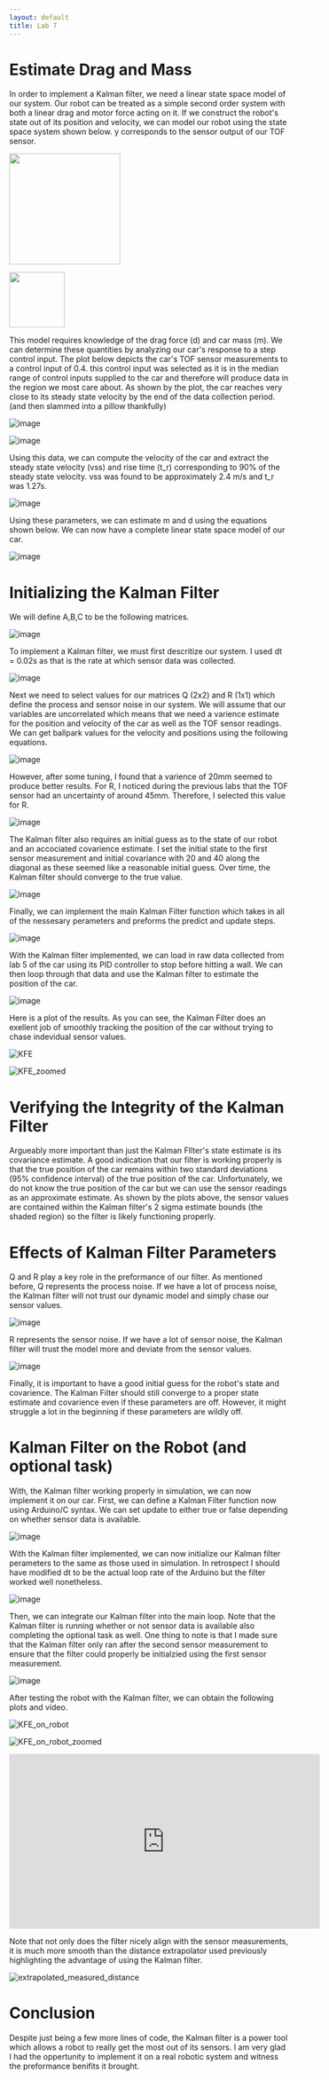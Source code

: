 ```yaml
---
layout: default
title: Lab 7
---
```


# Estimate Drag and Mass

In order to implement a Kalman filter, we need a linear state space model of our system. Our robot can be treated as a simple second order system with both a linear drag and motor force acting on it. If we construct the robot's state out of its position and velocity, we can model our robot using the state space system shown below. y corresponds to the sensor output of our TOF sensor.

<img src="![image](https://github.com/user-attachments/assets/504bb72f-b8c2-4bfe-9a0d-089c3deedf46)
" width="200">

<img src="https://github.com/user-attachments/assets/ce9c777a-a868-432e-a6c6-d184067d22e5" width="100">


This model requires knowledge of the drag force (d) and car mass (m). We can determine these quantities by analyzing our car's response to a step control input. The plot below depicts the car's TOF sensor measurements to a control input of 0.4. this control input was selected as it is in the median range of control inputs supplied to the car and therefore will produce data in the region we most care about. As shown by the plot, the car reaches very close to its steady state velocity by the end of the data collection period. (and then slammed into a pillow thankfully)

![image](https://github.com/user-attachments/assets/5d917f70-9b06-4775-8a35-2fac29a846dc)

![image](https://github.com/user-attachments/assets/ef4482c6-de86-482a-8648-f938d7fc1c01)

Using this data, we can compute the velocity of the car and extract the steady state velocity (vss) and rise time (t_r) corresponding to 90% of the steady state velocity. vss was found to be approximately 2.4 m/s and t_r was 1.27s.  

![image](https://github.com/user-attachments/assets/2cc52e81-1949-4f6e-b4a3-bf16d2ca2538)

Using these parameters, we can estimate m and d using the equations shown below. We can now have a complete linear state space model of our car.

![image](https://github.com/user-attachments/assets/b252ab59-3ca8-48fc-863e-809c653ab427)

# Initializing the Kalman Filter

We will define A,B,C to be the following matrices.

![image](https://github.com/user-attachments/assets/f76a9d10-7444-4963-8ef3-3ff783bbfce2)


To implement a Kalman filter, we must first descritize our system. I used dt = 0.02s as that is the rate at which sensor data was collected. 

![image](https://github.com/user-attachments/assets/db6f46f6-d9b8-42c5-838f-18169abca68a)

Next we need to select values for our matrices Q (2x2) and R (1x1) which define the process and sensor noise in our system. We will assume that our variables are uncorrelated which means that we need a varience estimate for the position and velocity of the car as well as the TOF sensor readings. We can get ballpark values for the velocity and positions using the following equations. 

![image](https://github.com/user-attachments/assets/028a3de0-0979-4e24-9792-92d79a20fd45)

However, after some tuning, I found that a varience of 20mm seemed to produce better results. For R, I noticed during the previous labs that the TOF sensor had an uncertainty of around 45mm. Therefore, I selected this value for R.

![image](https://github.com/user-attachments/assets/dfa6062a-51af-49eb-bffb-6636ff91c11a)

The Kalman filter also requires an initial guess as to the state of our robot and an accociated covarience estimate. I set the initial state to the first sensor measurement and initial covariance with 20 and 40 along the diagonal as these seemed like a reasonable initial guess. Over time, the Kalman filter should converge to the true value.

![image](https://github.com/user-attachments/assets/4df7fe81-0809-4883-824e-994436196789)

Finally, we can implement the main Kalman Filter function which takes in all of the nessesary perameters and preforms the predict and update steps.

![image](https://github.com/user-attachments/assets/4214bb7c-d16e-407d-a043-3523803fcd8a)

With the Kalman filter implemented, we can load in raw data collected from lab 5 of the car using its PID controller to stop before hitting a wall. We can then loop through that data and use the Kalman filter to estimate the position of the car.

![image](https://github.com/user-attachments/assets/91100cb2-fc45-4b0c-b5b5-d3919e47bbb4)

Here is a plot of the results. As you can see, the Kalman Filter does an exellent job of smoothly tracking the position of the car without trying to chase indevidual sensor values.

![KFE](https://github.com/user-attachments/assets/6c8c0bfb-692d-4ef6-b969-8da8fd9734b4)

![KFE_zoomed](https://github.com/user-attachments/assets/083cf092-14a3-45d4-ac31-49ce6f15f84f)

# Verifying the Integrity of the Kalman Filter

Argueably more important than just the Kalman FIlter's state estimate is its covariance estimate. A good indication that our filter is working properly is that the true position of the car remains within two standard deviations (95% confidence interval) of the true position of the car. Unfortunately, we do not know the true position of the car but we can use the sensor readings as an approximate estimate. As shown by the plots above, the sensor values are contained within the Kalman filter's 2 sigma estimate bounds (the shaded region) so the filter is likely functioning properly.

# Effects of Kalman Filter Parameters

Q and R play a key role in the preformance of our filter. As mentioned before, Q represents the process noise. If we have a lot of process noise, the Kalman filter will not trust our dynamic model and simply chase our sensor values.

![image](https://github.com/user-attachments/assets/1236cc5c-25a4-4716-ab18-8a81e5ea8d44)

R represents the sensor noise. If we have a lot of sensor noise, the Kalman filter will trust the model more and deviate from the sensor values.

![image](https://github.com/user-attachments/assets/8fc87791-af25-4988-8d3e-c318f0c6b611)

Finally, it is important to have a good initial guess for the robot's state and covarience. The Kalman Filter should still converge to a proper state estimate and covarience even if these parameters are off. However, it might struggle a lot in the beginning if these parameters are wildly off.

# Kalman Filter on the Robot (and optional task)

With, the Kalman filter working properly in simulation, we can now implement it on our car. First, we can define a Kalman Filter function now using Arduino/C syntax. We can set update to either true or false depending on whether sensor data is available.

![image](https://github.com/user-attachments/assets/8c0fe549-0857-4283-9372-542804da9e89)

With the Kalman filter implemented, we can now initialize our Kalman filter perameters to the same as those used in simulation. In retrospect I should have modified dt to be the actual loop rate of the Arduino but the filter worked well nonetheless. 

![image](https://github.com/user-attachments/assets/829cdc1d-accb-4a22-a539-0bd715b90857)

Then, we can integrate our Kalman filter into the main loop. Note that the Kalman filter is running whether or not sensor data is available also completing the optional task as well. One thing to note is that I made sure that the Kalman filter only ran after the second sensor measurement to ensure that the filter could properly be initialzied using the first sensor measurement.

![image](https://github.com/user-attachments/assets/be3f360a-8e83-4ab2-b789-c5c6b7a3c735)

After testing the robot with the Kalman filter, we can obtain the following plots and video.

![KFE_on_robot](https://github.com/user-attachments/assets/4b4b835f-d931-40db-a099-6452f8f22246)

![KFE_on_robot_zoomed](https://github.com/user-attachments/assets/17dc9087-57af-4c59-bc60-92c8d33d5afe)

<iframe width="560" height="315" src="https://www.youtube.com/embed/64BjdOqDLk0" frameborder="0" allow="accelerometer; autoplay; encrypted-media; gyroscope; picture-in-picture" allowfullscreen></iframe>

Note that not only does the filter nicely align with the sensor measurements, it is much more smooth than the distance extrapolator used previously highlighting the advantage of using the Kalman filter. 

 ![extrapolated_measured_distance](https://github.com/user-attachments/assets/1a06ada3-7bad-448a-8017-84f29d50fb18)

# Conclusion

Despite just being a few more lines of code, the Kalman filter is a power tool which allows a robot to really get the most out of its sensors. I am very glad I had the oppertunity to implement it on a real robotic system and witness the preformance benifits it brought.
 






















